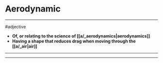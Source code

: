# Aerodynamic
---
#adjective
- **Of, or relating to the science of [[a/_aerodynamics|aerodynamics]]**
- **Having a shape that reduces drag when moving through the [[a/_air|air]]**
---
---
